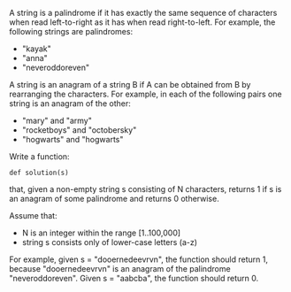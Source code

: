 A string is a palindrome if it has exactly the same sequence of characters when read left-to-right as it has when read right-to-left. For example, the following strings are palindromes:

- "kayak"
- "anna"
- "neveroddoreven"

A string is an anagram of a string B if A can be obtained from B by rearranging the characters. For example, in each of the following pairs one string is an anagram of the other:

- "mary" and "army"
- "rocketboys" and "octobersky"
- "hogwarts" and "hogwarts"

Write a function:

    def solution(s)

that, given a non-empty string s consisting of N characters, returns 1 if s is an anagram of some palindrome and returns 0 otherwise.

Assume that:
- N is an integer within the range [1..100,000]
- string s consists only of lower-case letters (a-z)

For example, given s = "dooernedeevrvn", the function should return 1, because "dooernedeevrvn" is an anagram of the palindrome "neveroddoreven". Given s = "aabcba", the function should return 0.

